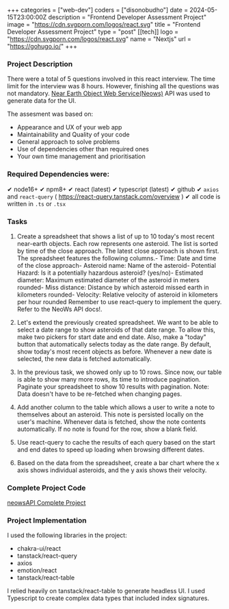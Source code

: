 +++
categories = ["web-dev"]
coders = ["disonobudho"]
date = 2024-05-15T23:00:00Z
description = "Frontend Developer Assessment Project"
image = "https://cdn.svgporn.com/logos/react.svg"
title = "Frontend Developer Assessment Project"
type = "post"
[[tech]]
logo = "https://cdn.svgporn.com/logos/react.svg"
name = "Nextjs"
url = "https://gohugo.io/"
+++

### Project Description

There were a total of 5 questions involved in this react interview. The time limit for the interview was 8 hours. However, finishing all the questions was not mandatory. [Near Earth Object Web Service(Neows)](https://api.nasa.gov/#asteroids-neows) API was used to generate data for the UI.

The assesment was based on:

- Appearance and UX of your web app
- Maintainability and Quality of your code
- General approach to solve problems
- Use of dependencies other than required ones
- Your own time management and prioritisation

### Required Dependencies were:

✔ node16+
✔ npm8+
✔ react (latest)
✔ typescript (latest)
✔ github
✔ `axios` and `react-query` ( https://react-query.tanstack.com/overview )
✔ all code is written in `.ts` or `.tsx`

### Tasks

1. Create a spreadsheet that shows a list of up to 10 today's most recent near-earth objects.
   Each row represents one asteroid. The list is sorted by time of the close approach. The latest
   close approach is shown first.
   The spreadsheet features the following columns.- Time: Date and time of the close approach- Asteroid name: Name of the asteroid- Potential Hazard: Is it a potentially hazardous asteroid? (yes/no)- Estimated diameter: Maximum estimated diameter of the asteroid in meters rounded- Miss distance: Distance by which asteroid missed earth in kilometers rounded- Velocity: Relative velocity of asteroid in kilometers per hour rounded
   Remember to use react-query to implement the query.
   Refer to the NeoWs API docs!.

2. Let's extend the previously created spreadsheet. We want to be able to select a date range to
   show asteroids of that date range. To allow this, make two pickers for start date and end date.
   Also, make a "today" button that automatically selects today as the date range. By default, show
   today's most recent objects as before.
   Whenever a new date is selected, the new data is fetched automatically.
3. In the previous task, we showed only up to 10 rows. Since now, our table is able to show
   many more rows, its time to introduce pagination. Paginate your spreadsheet to show 10 results
   with pagination.
   Note: Data doesn't have to be re-fetched when changing pages.
4. Add another column to the table which allows a user to write a note to themselves about an
   asteroid. This note is persisted locally on the user's machine. Whenever data is fetched, show
   the note contents automatically. If no note is found for the row, show a blank field.
5. Use react-query to cache the results of each query based on the start and end dates to speed
   up loading when browsing different dates.
6. Based on the data from the spreadsheet, create a bar chart where the x axis shows individual
   asteroids, and the y axis shows their velocity.

### Complete Project Code

[neowsAPI Complete Project](https://github.com/DisonUyoga/neosAPI.git)

### Project Implementation

I used the following libraries in the project:

- chakra-ui/react
- tanstack/react-query
- axios
- emotion/react
- tanstack/react-table

I relied heavily on tanstack/react-table to generate headless UI. I used Typescript to create complex data types that included index signatures.
